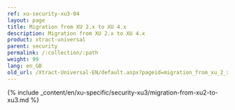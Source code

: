```yaml
---
ref: xu-security-xu3-04
layout: page
title: Migration from XU 2.x to XU 4.x
description: Migration from XU 2.x to XU 4.x
product: xtract-universal
parent: security
permalink: /:collection/:path
weight: 99
lang: en_GB
old_url: /Xtract-Universal-EN/default.aspx?pageid=migration_from_xu_2_x_to_xu_3_x
---
```

{% include _content/en/xu-specific/security-xu3/migration-from-xu2-to-xu3.md %}
